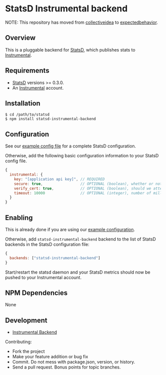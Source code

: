# StatsD Instrumental backend

NOTE: This repository has moved from [collectiveidea](https://github.com/collectiveidea) to [expectedbehavior](https://github.com/expectedbehavior).

## Overview

This is a pluggable backend for [StatsD][statsd], which
publishes stats to [Instrumental](https://instrumentalapp.com).

## Requirements

* [StatsD][statsd] versions >= 0.3.0.
* An [Instrumental](https://instrumentalapp.com) account.

## Installation

    $ cd /path/to/statsd
    $ npm install statsd-instrumental-backend

## Configuration

See our [example config file](exampleConfig.js) for a complete StatsD configuration.

Otherwise, add the following basic configuration information to your
StatsD config file.

```js
{
  instrumental: {
    key: "[application api key]", // REQUIRED
    secure: true,                 // OPTIONAL (boolean), whether or not to use secure protocol to connect to Instrumental, default true
    verify_cert: true,            // OPTIONAL (boolean), should we attempt to verify the server certificate before allowing communication, default true
    timeout: 10000                // OPTIONAL (integer), number of milliseconds to wait for establishing a connection to Instrumental before giving up, default 10s
  }
}
```

## Enabling

This is already done if you are using our [example configuration](exampleConfig.js).

Otherwise, add `statsd-instrumental-backend` backend to the list of StatsD
backends in the StatsD configuration file:

```js
{
  backends: ["statsd-instrumental-backend"]
}
```

Start/restart the statsd daemon and your StatsD metrics should now be
pushed to your Instrumental account.

## NPM Dependencies

None

## Development

- [Instrumental Backend](https://github.com/expectedbehavior/statsd-instrumental-backend)

Contributing:

* Fork the project
* Make your feature addition or bug fix
* Commit. Do not mess with package.json, version, or history.
* Send a pull request. Bonus points for topic branches.

[statsd]: https://github.com/etsy/statsd
